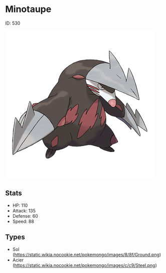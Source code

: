 # Minotaupe


ID: 530

![](https://raw.githubusercontent.com/PokeAPI/sprites/master/sprites/pokemon/other/official-artwork/530.png "Minotaupe")

## Stats


 - HP: 110
 - Attack: 135
 - Defense: 60
 - Speed: 88

## Types


 - Sol (https://static.wikia.nocookie.net/pokemongo/images/8/8f/Ground.png)
 - Acier (https://static.wikia.nocookie.net/pokemongo/images/c/c9/Steel.png)
